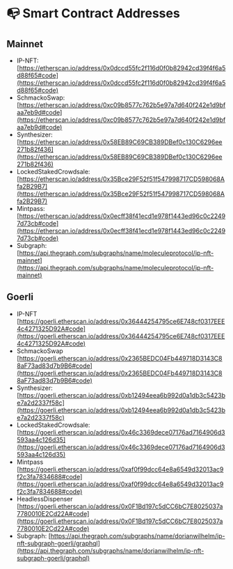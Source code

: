 # 📭 Smart Contract Addresses

## Mainnet

* IP-NFT: [https://etherscan.io/address/0x0dccd55fc2f116d0f0b82942cd39f4f6a5d88f65#code](https://etherscan.io/address/0x0dccd55fc2f116d0f0b82942cd39f4f6a5d88f65#code)
* SchmackoSwap: [https://etherscan.io/address/0xc09b8577c762b5e97a7d640f242e1d9bfaa7eb9d#code](https://etherscan.io/address/0xc09b8577c762b5e97a7d640f242e1d9bfaa7eb9d#code)
* Synthesizer: [https://etherscan.io/address/0x58EB89C69CB389DBef0c130C6296ee271b82f436](https://etherscan.io/address/0x58EB89C69CB389DBef0c130C6296ee271b82f436)
* LockedStakedCrowdsale: [https://etherscan.io/address/0x35Bce29F52f51f547998717CD598068Afa2B29B7](https://etherscan.io/address/0x35Bce29F52f51f547998717CD598068Afa2B29B7)
* Mintpass: [https://etherscan.io/address/0x0ecff38f41ecd1e978f1443ed96c0c22497d73cb#code](https://etherscan.io/address/0x0ecff38f41ecd1e978f1443ed96c0c22497d73cb#code)
* Subgraph: [https://api.thegraph.com/subgraphs/name/moleculeprotocol/ip-nft-mainnet](https://api.thegraph.com/subgraphs/name/moleculeprotocol/ip-nft-mainnet)

## Goerli

* IP-NFT [https://goerli.etherscan.io/address/0x36444254795ce6E748cf0317EEE4c4271325D92A#code](https://goerli.etherscan.io/address/0x36444254795ce6E748cf0317EEE4c4271325D92A#code)
* SchmackoSwap [https://goerli.etherscan.io/address/0x2365BEDC04Fb449718D3143C88aF73ad83d7b9B6#code](https://goerli.etherscan.io/address/0x2365BEDC04Fb449718D3143C88aF73ad83d7b9B6#code)
* Synthesizer: [https://goerli.etherscan.io/address/0xb12494eea6b992d0a1db3c5423be7a2d2337f58c](https://goerli.etherscan.io/address/0xb12494eea6b992d0a1db3c5423be7a2d2337f58c)
* LockedStakedCrowdsale: [https://goerli.etherscan.io/address/0x46c3369dece07176ad7164906d3593aa4c126d35](https://goerli.etherscan.io/address/0x46c3369dece07176ad7164906d3593aa4c126d35)
* Mintpass [https://goerli.etherscan.io/address/0xaf0f99dcc64e8a6549d32013ac9f2c3fa7834688#code](https://goerli.etherscan.io/address/0xaf0f99dcc64e8a6549d32013ac9f2c3fa7834688#code)
* HeadlessDispenser [https://goerli.etherscan.io/address/0x0F1Bd197c5dCC6bC7E8025037a7780010E2Cd22A#code](https://goerli.etherscan.io/address/0x0F1Bd197c5dCC6bC7E8025037a7780010E2Cd22A#code)
* Subgraph: [https://api.thegraph.com/subgraphs/name/dorianwilhelm/ip-nft-subgraph-goerli/graphql](https://api.thegraph.com/subgraphs/name/dorianwilhelm/ip-nft-subgraph-goerli/graphql)
